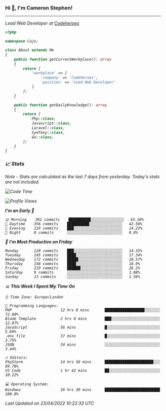 ### Hi 👋, I'm Cameron Stephen!
<hr>
<p><em>Lead Web Developer at <a href="https://codeheroes.co.uk">Codeheroes</a></p>


```php
<?php

namespace Cajs;

class About extends Me
{
    public function getCurrentWorkplace(): array
    {
        return [
            'workplace' => [
                'company' => 'Codeheroes',
                'position' => 'Lead Web Developer'
            ]
        ];
    }

    public function getDailyKnowledge(): array
    {
        return [
            Php::class,
            Javascript::class,
            Laravel::class,
            Symfony::class,
            Go::class,
        ];
    }
}
```

### 📈 Stats
<p><em>Note - Stats are calculated as the last 7 days from yesterday. Today's stats are not included.</em></p>


<!--START_SECTION:waka-->
![Code Time](http://img.shields.io/badge/Code%20Time-2%2C803%20hrs%2012%20mins-blue)

![Profile Views](http://img.shields.io/badge/Profile%20Views-0-blue)

**I'm an Early 🐤** 

```text
🌞 Morning    361 commits    ██████████░░░░░░░░░░░░░░░   43.18% 
🌆 Daytime    356 commits    ██████████░░░░░░░░░░░░░░░   42.58% 
🌃 Evening    119 commits    ███░░░░░░░░░░░░░░░░░░░░░░   14.23% 
🌙 Night      0 commits      ░░░░░░░░░░░░░░░░░░░░░░░░░   0.0%

```
📅 **I'm Most Productive on Friday** 

```text
Monday       120 commits    ███░░░░░░░░░░░░░░░░░░░░░░   14.35% 
Tuesday      145 commits    ████░░░░░░░░░░░░░░░░░░░░░   17.34% 
Wednesday    172 commits    █████░░░░░░░░░░░░░░░░░░░░   20.57% 
Thursday     158 commits    ████░░░░░░░░░░░░░░░░░░░░░   18.9% 
Friday       219 commits    ██████░░░░░░░░░░░░░░░░░░░   26.2% 
Saturday     9 commits      ░░░░░░░░░░░░░░░░░░░░░░░░░   1.08% 
Sunday       13 commits     ░░░░░░░░░░░░░░░░░░░░░░░░░   1.56%

```


📊 **This Week I Spent My Time On** 

```text
⌚︎ Time Zone: Europe/London

💬 Programming Languages: 
PHP                      12 hrs 8 mins       ██████████████████░░░░░░░   72.88% 
Blade Template           2 hrs 8 mins        ███░░░░░░░░░░░░░░░░░░░░░░   12.87% 
JavaScript               56 mins             █░░░░░░░░░░░░░░░░░░░░░░░░   5.69% 
.env file                37 mins             █░░░░░░░░░░░░░░░░░░░░░░░░   3.75% 
JSON                     34 mins             ░░░░░░░░░░░░░░░░░░░░░░░░░   3.44%

🔥 Editors: 
PhpStorm                 14 hrs 56 mins      ██████████████████████░░░   89.78% 
VS Code                  1 hr 42 mins        ██░░░░░░░░░░░░░░░░░░░░░░░   10.22%

💻 Operating System: 
Windows                  16 hrs 39 mins      █████████████████████████   100.0%

```


 Last Updated on 23/04/2022 10:22:33 UTC
<!--END_SECTION:waka-->
